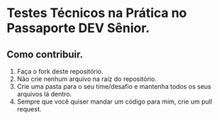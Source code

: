 # Testes Técnicos na Prática no Passaporte DEV Sênior.

## Como contribuir.

1. Faça o fork deste repositório.
2. Não crie nenhum arquivo na raíz do repositório.
3. Crie uma pasta para o seu time/desafio e mantenha todos os seus arquivos lá dentro.
4. Sempre que você quiser mandar um código para mim, crie um pull request.
